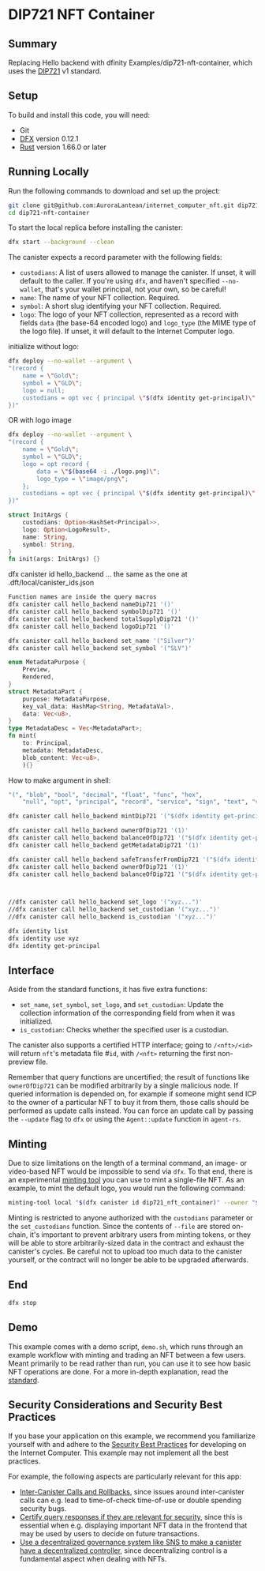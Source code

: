 # DIP721 NFT Container

## Summary

Replacing Hello backend with dfinity Examples/dip721-nft-container, which uses the [DIP721] v1 standard.

## Setup

To build and install this code, you will need:

- Git
- [DFX] version 0.12.1
- [Rust] version 1.66.0 or later

## Running Locally

Run the following commands to download and set up the project:

```sh
git clone git@github.com:AuroraLantean/internet_computer_nft.git dip721-nft-container
cd dip721-nft-container
```

To start the local replica before installing the canister:

```sh
dfx start --background --clean
```

The canister expects a record parameter with the following fields:

- `custodians`: A list of users allowed to manage the canister. If unset, it will default to the caller. If you're using `dfx`, and haven't specified `--no-wallet`, that's your wallet principal, not your own, so be careful!
- `name`: The name of your NFT collection. Required.
- `symbol`: A short slug identifying your NFT collection. Required.
- `logo`: The logo of your NFT collection, represented as a record with fields `data` (the base-64 encoded logo) and `logo_type` (the MIME type of the logo file). If unset, it will default to the Internet Computer logo.

initialize without logo:

```sh
dfx deploy --no-wallet --argument \
"(record {
    name = \"Gold\";
    symbol = \"GLD\";
    logo = null;
    custodians = opt vec { principal \"$(dfx identity get-principal)\" };
})"
```

OR with logo image

```sh
dfx deploy --no-wallet --argument \
"(record {
    name = \"Gold\";
    symbol = \"GLD\";
    logo = opt record {
        data = \"$(base64 -i ./logo.png)\";
        logo_type = \"image/png\";
    };
    custodians = opt vec { principal \"$(dfx identity get-principal)\" };
})"
```

```rust
struct InitArgs {
    custodians: Option<HashSet<Principal>>,
    logo: Option<LogoResult>,
    name: String,
    symbol: String,
}
fn init(args: InitArgs) {}
```

dfx canister id hello_backend
... the same as the one at .dft/local/canister_ids.json

```sh
Function names are inside the query macros
dfx canister call hello_backend nameDip721 '()'
dfx canister call hello_backend symbolDip721 '()'
dfx canister call hello_backend totalSupplyDip721 '()'
dfx canister call hello_backend logoDip721 '()'

dfx canister call hello_backend set_name '("Silver")'
dfx canister call hello_backend set_symbol '("SLV")'
```

```rust
enum MetadataPurpose {
    Preview,
    Rendered,
}
struct MetadataPart {
    purpose: MetadataPurpose,
    key_val_data: HashMap<String, MetadataVal>,
    data: Vec<u8>,
}
type MetadataDesc = Vec<MetadataPart>;
fn mint(
    to: Principal,
    metadata: MetadataDesc,
    blob_content: Vec<u8>,
    ){}
```

How to make argument in shell:

```sh
"(", "blob", "bool", "decimal", "float", "func", "hex",
    "null", "opt", "principal", "record", "service", "sign", "text", "variant", "vec", "}"
```

```sh
dfx canister call hello_backend mintDip721 '("$(dfx identity get-principal)", vec record { purpose = MetadataPurpose::Preview; key_val_data = vec record {\"number\", 1}; data = [0]} , vec [0] )'

dfx canister call hello_backend ownerOfDip721 '(1)'
dfx canister call hello_backend balanceOfDip721 '("$(dfx identity get-principal)")'
dfx canister call hello_backend getMetadataDip721 '(1)'

dfx canister call hello_backend safeTransferFromDip721 '("$(dfx identity get-principal)",principle "zzz-aaa...",1)'
dfx canister call hello_backend ownerOfDip721 '(1)'
dfx canister call hello_backend balanceOfDip721 '("$(dfx identity get-principal)")'



//dfx canister call hello_backend set_logo '("xyz...")'
//dfx canister call hello_backend set_custodian '("xyz...")'
//dfx canister call hello_backend is_custodian '("xyz...")'

dfx identity list
dfx identity use xyz
dfx identity get-principal


```

## Interface

Aside from the standard functions, it has five extra functions:

- `set_name`, `set_symbol`, `set_logo`, and `set_custodian`: Update the collection information of the corresponding field from when it was initialized.
- `is_custodian`: Checks whether the specified user is a custodian.

The canister also supports a certified HTTP interface; going to `/<nft>/<id>` will return `nft`'s metadata file #`id`, with `/<nft>` returning the first non-preview file.

Remember that query functions are uncertified; the result of functions like `ownerOfDip721` can be modified arbitrarily by a single malicious node. If queried information is depended on, for example if someone might send ICP to the owner of a particular NFT to buy it from them, those calls should be performed as update calls instead. You can force an update call by passing the `--update` flag to `dfx` or using the `Agent::update` function in `agent-rs`.

## Minting

Due to size limitations on the length of a terminal command, an image- or video-based NFT would be impossible to send via `dfx`. To that end, there is an experimental [minting tool][mint] you can use to mint a single-file NFT. As an example, to mint the default logo, you would run the following command:

```sh
minting-tool local "$(dfx canister id dip721_nft_container)" --owner "$(dfx identity get-principal)" --file ./logo.png --sha2-auto
```

Minting is restricted to anyone authorized with the `custodians` parameter or the `set_custodians` function. Since the contents of `--file` are stored on-chain, it's important to prevent arbitrary users from minting tokens, or they will be able to store arbitrarily-sized data in the contract and exhaust the canister's cycles. Be careful not to upload too much data to the canister yourself, or the contract will no longer be able to be upgraded afterwards.

## End

```sh
dfx stop
```

## Demo

This example comes with a demo script, `demo.sh`, which runs through an example workflow with minting and trading an NFT between a few users. Meant primarily to be read rather than run, you can use it to see how basic NFT operations are done. For a more in-depth explanation, read the [standard][dip721].

[dfx]: https://smartcontracts.org/docs/developers-guide/install-upgrade-remove.html
[rust]: https://rustup.rs
[dip721]: https://github.com/Psychedelic/DIP721
[mint]: https://github.com/dfinity/experimental-minting-tool

## Security Considerations and Security Best Practices

If you base your application on this example, we recommend you familiarize yourself with and adhere to the [Security Best Practices](https://internetcomputer.org/docs/current/references/security/) for developing on the Internet Computer. This example may not implement all the best practices.

For example, the following aspects are particularly relevant for this app:

- [Inter-Canister Calls and Rollbacks](https://internetcomputer.org/docs/current/references/security/rust-canister-development-security-best-practices/#inter-canister-calls-and-rollbacks), since issues around inter-canister calls can e.g. lead to time-of-check time-of-use or double spending security bugs.
- [Certify query responses if they are relevant for security](https://internetcomputer.org/docs/current/references/security/general-security-best-practices#certify-query-responses-if-they-are-relevant-for-security), since this is essential when e.g. displaying important NFT data in the frontend that may be used by users to decide on future transactions.
- [Use a decentralized governance system like SNS to make a canister have a decentralized controller](https://internetcomputer.org/docs/current/references/security/rust-canister-development-security-best-practices#use-a-decentralized-governance-system-like-sns-to-make-a-canister-have-a-decentralized-controller), since decentralizing control is a fundamental aspect when dealing with NFTs.

```

```
